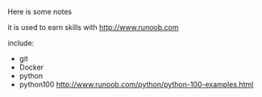 Here is some notes

it is used to earn skills with http://www.runoob.com

include:
 - git
 - Docker
 - python
 - python100 http://www.runoob.com/python/python-100-examples.html
